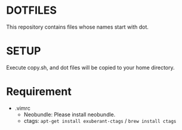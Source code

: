 # DOTFILES

This repository contains files whose names start with dot.

# SETUP

Execute copy.sh, and dot files will be copied to your home directory.

# Requirement

* .vimrc
  * Neobundle: Please install neobundle.
  * ctags: `apt-get install exuberant-ctags` / `brew install ctags`
